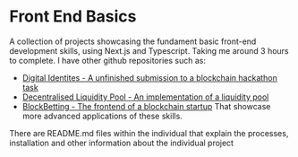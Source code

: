 # Front End Basics
A collection of projects showcasing the fundament basic front-end development skills, using Next.js and Typescript. Taking me around 3 hours to complete. 
I have other github repositories such as: 
- [Digital Identites - A unfinished submission to a blockchain hackathon task](https://github.com/adamg14/digitial-identities)
- [Decentralised Liquidity Pool - An implementation of a liquidity pool ](https://github.com/adamg14/decentralised-liquidity-pool)
- [BlockBetting - The frontend of a blockchain startup](https://github.com/adamg14/liquidity-pool)
That showcase more advanced applications of these skills.

There are README.md files within the individual that explain the processes, installation and other information about the individual project
